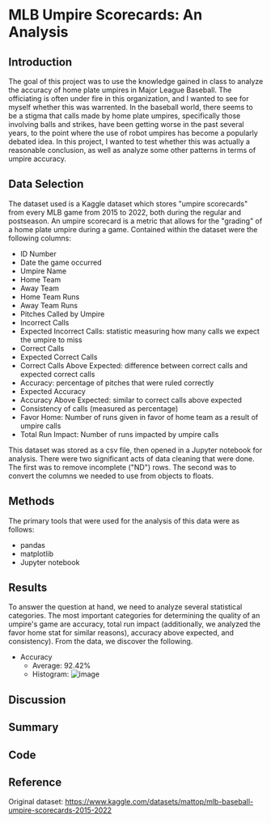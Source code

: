 # MLB Umpire Scorecards: An Analysis

## Introduction
The goal of this project was to use the knowledge gained in class to analyze the accuracy of home plate umpires in Major League Baseball. The officiating is often under 
fire in this organization, and I wanted to see for myself whether this was warrented. In the baseball world, there seems to be a stigma that calls made by home plate
umpires, specifically those involving balls and strikes, have been getting worse in the past several years, to the point where the use of robot umpires has become a 
popularly debated idea. In this project, I wanted to test whether this was actually a reasonable conclusion, as well as analyze some other patterns in terms of umpire
accuracy.

## Data Selection
The dataset used is a Kaggle dataset which stores "umpire scorecards" from every MLB game from 2015 to 2022, both during the regular and postseason. An umpire scorecard
is a metric that allows for the "grading" of a home plate umpire during a game. Contained within the dataset were the following columns:

- ID Number
- Date the game occurred
- Umpire Name
- Home Team
- Away Team
- Home Team Runs
- Away Team Runs
- Pitches Called by Umpire
- Incorrect Calls
- Expected Incorrect Calls: statistic measuring how many calls we expect the umpire to miss
- Correct Calls
- Expected Correct Calls
- Correct Calls Above Expected: difference between correct calls and expected correct calls
- Accuracy: percentage of pitches that were ruled correctly
- Expected Accuracy
- Accuracy Above Expected: similar to correct calls above expected
- Consistency of calls (measured as percentage)
- Favor Home: Number of runs given in favor of home team as a result of umpire calls
- Total Run Impact: Number of runs impacted by umpire calls

This dataset was stored as a csv file, then opened in a Jupyter notebook for analysis. There were two significant acts of data cleaning that were done. The first was 
to remove incomplete ("ND") rows. The second was to convert the columns we needed to use from objects to floats.

## Methods
The primary tools that were used for the analysis of this data were as follows:

- pandas
- matplotlib
- Jupyter notebook

## Results
To answer the question at hand, we need to analyze several statistical categories. The most important categories for determining the quality of an umpire's game are accuracy, total run impact (additionally, we analyzed the favor home stat for similar reasons), accuracy above expected, and consistency). From the data, we discover the following.

- Accuracy
  - Average: 92.42%
  - Histogram: 
  ![image](https://user-images.githubusercontent.com/71138022/205470887-a603d4ea-d7a2-44ba-81c6-c3a1790a6c67.png)


## Discussion

## Summary

## Code

## Reference
Original dataset: https://www.kaggle.com/datasets/mattop/mlb-baseball-umpire-scorecards-2015-2022
